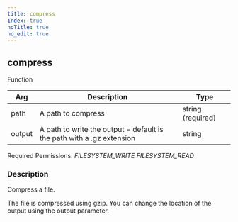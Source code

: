```yaml
---
title: compress
index: true
noTitle: true
no_edit: true
---
```




<div class="vql_item"></div>


## compress
<span class='vql_type pull-right page-header'>Function</span>



<div class="vqlargs"></div>

Arg | Description | Type
----|-------------|-----
path|A path to compress|string (required)
output|A path to write the output - default is the path with a .gz extension|string

Required Permissions: 
<i class="linkcolour label pull-right label-success">FILESYSTEM_WRITE</i>
<i class="linkcolour label pull-right label-success">FILESYSTEM_READ</i>

### Description

Compress a file.

The file is compressed using gzip. You can change the location of
the output using the output parameter.


